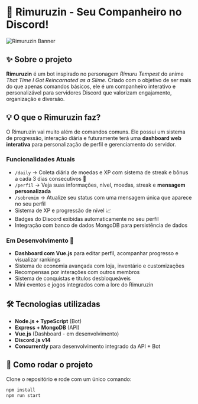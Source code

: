# 🤖 Rimuruzin - Seu Companheiro no Discord!

![Rimuruzin Banner](https://i.pinimg.com/736x/b3/1b/82/b31b82e698aea9d1742fad023215a544.jpg) 

## ✨ Sobre o projeto

**Rimuruzin** é um bot inspirado no personagem *Rimuru Tempest* do anime *That Time I Got Reincarnated as a Slime*. Criado com o objetivo de ser mais do que apenas comandos básicos, ele é um companheiro interativo e personalizável para servidores Discord que valorizam engajamento, organização e diversão.

## 💡 O que o Rimuruzin faz?

O Rimuruzin vai muito além de comandos comuns. Ele possui um sistema de progressão, interação diária e futuramente terá uma **dashboard web interativa** para personalização de perfil e gerenciamento do servidor.

### Funcionalidades Atuais

- `/daily` → Coleta diária de moedas e XP com sistema de streak e bônus a cada 3 dias consecutivos 🌟  
- `/perfil` → Veja suas informações, nível, moedas, streak e **mensagem personalizada**  
- `/sobremim` → Atualize seu status com uma mensagem única que aparece no seu perfil  
- Sistema de XP e progressão de nível 📈  
- Badges do Discord exibidas automaticamente no seu perfil  
- Integração com banco de dados MongoDB para persistência de dados

### Em Desenvolvimento 🚧

- **Dashboard com Vue.js** para editar perfil, acompanhar progresso e visualizar rankings  
- Sistema de economia avançada com loja, inventário e customizações  
- Recompensas por interações com outros membros  
- Sistema de conquistas e títulos desbloqueáveis  
- Mini eventos e jogos integrados com a lore do Rimuruzin  

## 🛠️ Tecnologias utilizadas

- **Node.js + TypeScript** (Bot)
- **Express + MongoDB** (API)
- **Vue.js** (Dashboard - em desenvolvimento)
- **Discord.js v14**
- **Concurrently** para desenvolvimento integrado da API + Bot

## 🧪 Como rodar o projeto

Clone o repositório e rode com um único comando:

```bash
npm install
npm run start
